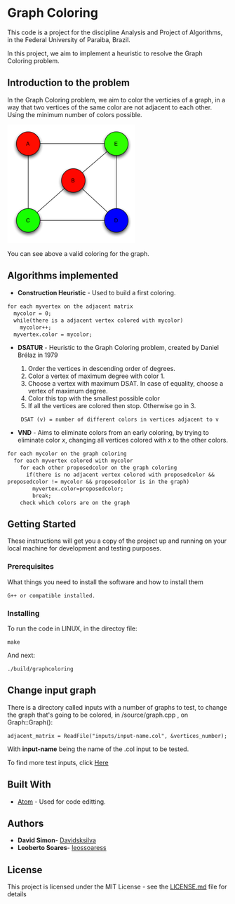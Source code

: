 # Graph Coloring

This code is a project for the discipline Analysis and Project of Algorithms, in the Federal University of Paraiba, Brazil.

In this project, we aim to implement a heuristic to resolve the Graph Coloring problem.

## Introduction to the problem

In the Graph Coloring problem, we aim to color the verticies of a graph, in a way that two vertices of the same color are not adjacent to each other. Using the minimum number of colors possible.

![Vertex_Coloring](vertex_coloring.png)

You can see above a valid coloring for the graph.

## Algorithms implemented

* **Construction Heuristic** - Used to build a first coloring.
````
for each myvertex on the adjacent matrix
  mycolor = 0;
  while(there is a adjacent vertex colored with mycolor)
    mycolor++;
  myvertex.color = mycolor;
````
* **DSATUR** - Heuristic to the Graph Coloring problem, created by Daniel Brélaz in 1979
  1. Order the vertices in descending order of degrees.
  1. Color a vertex of maximum degree with color 1.
  1. Choose a vertex with maximum DSAT. In case of equality, choose a vertex of maximum degree.
  1. Color this top with the smallest possible color
  1. If all the vertices are colored then stop. Otherwise go in 3.

  ````
   DSAT (v) = number of different colors in vertices adjacent to v
  ````

* **VND** - Aims to eliminate colors from an early coloring, by trying to eliminate color *x*, changing all vertices colored with *x* to the other colors.
````
for each mycolor on the graph coloring
  for each myvertex colored with mycolor
    for each other proposedcolor on the graph coloring
      if(there is no adjacent vertex colored with proposedcolor && proposedcolor != mycolor && proposedcolor is in the graph)
        myvertex.color=proposedcolor;
        break;
    check which colors are on the graph
````



## Getting Started

These instructions will get you a copy of the project up and running on your local machine for development and testing purposes.

### Prerequisites

What things you need to install the software and how to install them

```
G++ or compatible installed.
```

### Installing

To run the code in LINUX, in the directoy file:

```
make
```

And next:

```
./build/graphcoloring
```

## Change input graph

There is a directory called inputs with a number of graphs to test, to change the graph that's going to be colored, in /source/graph.cpp , on Graph::Graph():

```
adjacent_matrix = ReadFile("inputs/input-name.col", &vertices_number);
```
With **input-name** being the name of the .col input to be tested.

To find more test inputs, click [Here](http://cse.unl.edu/~tnguyen/npbenchmarks/graphcoloring.html)

## Built With

* [Atom](https://atom.io/) - Used for code editting.

## Authors

* **David Simon**- [Davidsksilva](https://github.com/Davidsksilva)
* **Leoberto Soares**- [leossoaress](https://github.com/leossoaress)

## License

This project is licensed under the MIT License - see the [LICENSE.md](LICENSE.md) file for details
